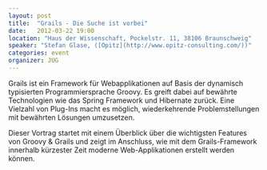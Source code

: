 ```yaml
---
layout: post
title:  "Grails - Die Suche ist vorbei"
date:   2012-03-22 19:00
location: "Haus der Wissenschaft, Pockelstr. 11, 38106 Braunschweig"
speaker: "Stefan Glase, ([Opitz](http://www.opitz-consulting.com/))"
categories: event
organizer: JUG
---
```

Grails ist ein Framework für Webapplikationen auf Basis der dynamisch typisierten Programmiersprache Groovy.
Es greift dabei auf bewährte Technologien wie das Spring Framework und Hibernate zurück. Eine Vielzahl von Plug-Ins
macht es möglich, wiederkehrende Problemstellungen mit bewährten Lösungen umzusetzen.

Dieser Vortrag startet mit einem Überblick über die wichtigsten Features von Groovy &amp; Grails und zeigt im Anschluss,
wie mit dem Grails-Framework innerhalb kürzester Zeit moderne Web-Applikationen erstellt werden können.